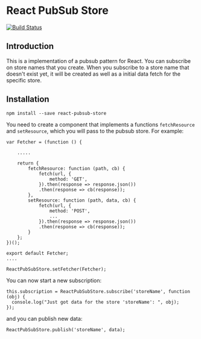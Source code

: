 # React PubSub Store

[![Build Status](https://travis-ci.org/timoj/react-pubsub-store.svg?branch=master)](https://travis-ci.org/timoj/react-pubsub-store)

## Introduction

This is a implementation of a pubsub pattern for React. You can subscribe on store names that you create. When you subscribe to a store name that doesn't exist yet, it will be created as well as a initial data fetch for the specific store.

## Installation

`npm install --save react-pubsub-store`

You need to create a component that implements a functions `fetchResource` and `setResource`, which you will pass to the pubsub store. For example:
```
var Fetcher = (function () {

    .....

    return {
        fetchResource: function (path, cb) {
            fetch(url, {
                method: 'GET',
            }).then(response => response.json())
            .then(response => cb(response));
        },
        setResource: function (path, data, cb) {
            fetch(url, {
                method: 'POST',
                ...
            }).then(response => response.json())
            .then(response => cb(response));
        }
    };
})();

export default Fetcher;
....

ReactPubSubStore.setFetcher(Fetcher);
```

You can now start a new subscription:
```
this.subscription = ReactPubSubStore.subscribe('storeName', function (obj) {
  console.log("Just got data for the store 'storeName': ", obj);
});
```

and you can publish new data:
```
ReactPubSubStore.publish('storeName', data);
```